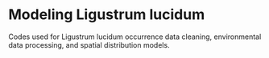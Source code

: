# Modeling Ligustrum lucidum
Codes used for Ligustrum lucidum occurrence data cleaning, environmental data processing, and spatial distribution models.

